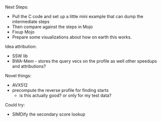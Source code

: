 
Next Steps:
- Pull the C code and set up a little mini example that can dump the intermediate steps
- Then compare against the steps in Mojo
- Fixup Mojo
- Prepare some visualizations about how on earth this works.


Idea attribution:
- SSW lib
- BWA-Mem - stores the query vecs on the profile as well
other speedups and attributions?

Novel things:
- AVX512
- precompute the reverse profile for finding starts
    - is this actually good? or only for my test data?

Could try:
- SIMDify the secondary score lookup